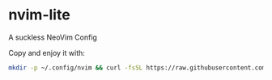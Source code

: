 # nvim-lite
A suckless NeoVim Config

Copy and enjoy it with:
```bash
mkdir -p ~/.config/nvim && curl -fsSL https://raw.githubusercontent.com/radleylewis/nvim-lite/master/init.lua -o ~/.config/nvim/init.lua
```
